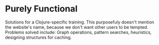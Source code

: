 # Purely Functional
Solutions for a Clojure-specific training. This purposefuly doesn't mention the website's name, because we don't want other users to be tempted.
Problems solved include: Graph operations, pattern searches, heuristics, designing structures for caching.
